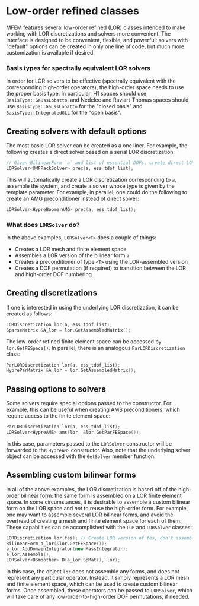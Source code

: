 # Low-order refined classes

MFEM features several low-order refined (LOR) classes intended to make working with LOR discretizations and solvers more convenient.
The interface is designed to be convenient, flexible, and powerful: solvers with "default" options can be created in only one line of code, but much more customization is available if desired.

### Basis types for spectrally equivalent LOR solvers

In order for LOR solvers to be effective (spectrally equivalent with the corresponding high-order
operators), the high-order space needs to use the proper basis type. In particular, H1 spaces should
use `BasisType::GaussLobatto`, and Nedelec and Raviart-Thomas spaces should use
`BasisType::GaussLobatto` for the "closed basis" and `BasisType::IntegratedGLL` for the "open
basis".

## Creating solvers with default options

The most basic LOR solver can be created as a one liner. For example, the following creates a direct solver based on a serial LOR discretization:

```c++
// Given BilinearForm `a` and list of essential DOFs, create direct LOR solver
LORSolver<UMFPackSolver> prec(a, ess_tdof_list);
```
This will automatically create a LOR discretization corresponding to `a`, assemble the system, and create a solver whose type is given by the template parameter.
For example, in parallel, one could do the following to create an AMG preconditioner instead of direct solver:
```c++
LORSolver<HypreBoomerAMG> prec(a, ess_tdof_list);
```

### What does `LORSolver` do?

In the above examples, `LORSolver<T>` does a couple of things:

* Creates a LOR mesh and finite element space
* Assembles a LOR version of the bilinear form `a`
* Creates a preconditioner of type `<T>` using the LOR-assembled version
* Creates a DOF permutation (if required) to transition between the LOR and high-order DOF numbering

## Creating discretizations

If one is interested in using the underlying LOR discretization, it can be created as follows:
```c++
LORDiscretization lor(a, ess_tdof_list);
SparseMatrix &A_lor = lor.GetAssembledMatrix();
```
The low-order refined finite element space can be accessed by `lor.GetFESpace()`.
In parallel, there is an analogous `ParLORDiscretization` class:
```c++
ParLORDiscretization lor(a, ess_tdof_list);
HypreParMatrix &A_lor = lor.GetAssembledMatrix();
```

## Passing options to solvers

Some solvers require special options passed to the constructor.
For example, this can be useful when creating AMS preconditioners, which require access to the finite element space:
```c++
ParLORDiscretization lor(a, ess_tdof_list);
LORSolver<HypreAMS> ams(lor, &lor.GetParFESpace());
```
In this case, parameters passed to the `LORSolver` constructor will be forwarded to the `HypreAMS` constructor.
Also, note that the underlying solver object can be accessed with the `GetSolver` member function.

## Assembling custom bilinear forms

In all of the above examples, the LOR discretization is based off of the high-order bilinear form: the same form is assembled on a LOR finite element space.
In some circumstances, it is desirable to assemble a custom bilinear form on the LOR space and *not* to reuse the high-order form.
For example, one may want to assemble several LOR bilinear forms, and avoid the overhead of creating a mesh and finite element space for each of them.
These capabilities can be accomplished with the `LOR` and `LORSolver` classes:
```c++
LORDiscretization lor(fes); // Create LOR version of fes, don't assemble any forms
BilinearForm a_lor(&lor.GetFESpace());
a_lor.AddDomainIntegrator(new MassIntegrator);
a_lor.Assemble();
LORSolver<DSmoother> D(a_lor.SpMat(), lor);
```
In this case, the object `lor` does not assemble any forms, and does not represent any particular operator.
Instead, it simply represents a LOR mesh and finite element space, which can be used to create custom bilinear forms.
Once assembled, these operators can be passed to `LORSolver`, which will take care of any low-order-to-high-order DOF permutations, if needed.
